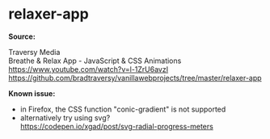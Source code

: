 # relaxer-app

<strong>Source:</strong>

Traversy Media<br>
Breathe & Relax App - JavaScript & CSS Animations<br>
https://www.youtube.com/watch?v=l-1ZrU6avzI<br>
https://github.com/bradtraversy/vanillawebprojects/tree/master/relaxer-app<br>

<strong>Known issue:</strong>

- in Firefox, the CSS function "conic-gradient" is not supported<br>
- alternatively try using svg?<br>
https://codepen.io/xgad/post/svg-radial-progress-meters<br>
